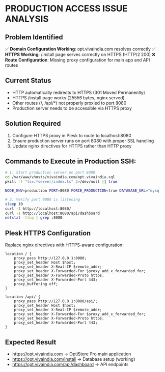 # PRODUCTION ACCESS ISSUE ANALYSIS

## Problem Identified
✅ **Domain Configuration Working**: opt.vivaindia.com resolves correctly
✅ **HTTPS Working**: /install page serves correctly on HTTPS (HTTP/2 200)
❌ **Route Configuration**: Missing proxy configuration for main app and API routes

## Current Status
- HTTP automatically redirects to HTTPS (301 Moved Permanently)
- HTTPS /install page works (25556 bytes, nginx served)
- Other routes (/, /api/*) not properly proxied to port 8080
- Production server needs to be accessible via HTTPS proxy

## Solution Required
1. Configure HTTPS proxy in Plesk to route to localhost:8080
2. Ensure production server runs on port 8080 with proper SSL handling
3. Update nginx directives for HTTPS rather than HTTP proxy

## Commands to Execute in Production SSH:

```bash
# 1. Start production server on port 8080
cd /var/www/vhosts/vivaindia.com/opt.vivaindia.sql
pkill -f "tsx.*server/index.ts" 2>/dev/null || true

NODE_ENV=production PORT=8080 FORCE_PRODUCTION=true DATABASE_URL="mysql://ledbpt_optie:g79h94LAP@localhost:3306/opticpro" nohup npx tsx server/index.ts > https-production.log 2>&1 &

# 2. Verify port 8080 is listening
sleep 10
curl -I http://localhost:8080/
curl -I http://localhost:8080/api/dashboard
netstat -tlnp | grep :8080
```

## Plesk HTTPS Configuration
Replace nginx directives with HTTPS-aware configuration:

```nginx
location / {
    proxy_pass http://127.0.0.1:8080;
    proxy_set_header Host $host;
    proxy_set_header X-Real-IP $remote_addr;
    proxy_set_header X-Forwarded-For $proxy_add_x_forwarded_for;
    proxy_set_header X-Forwarded-Proto https;
    proxy_set_header X-Forwarded-Port 443;
    proxy_buffering off;
}

location /api/ {
    proxy_pass http://127.0.0.1:8080/api/;
    proxy_set_header Host $host;
    proxy_set_header X-Real-IP $remote_addr;
    proxy_set_header X-Forwarded-For $proxy_add_x_forwarded_for;
    proxy_set_header X-Forwarded-Proto https;
    proxy_set_header X-Forwarded-Port 443;
}
```

## Expected Result
- https://opt.vivaindia.com → OptiStore Pro main application
- https://opt.vivaindia.com/install → Database setup (working)
- https://opt.vivaindia.com/api/dashboard → API endpoints